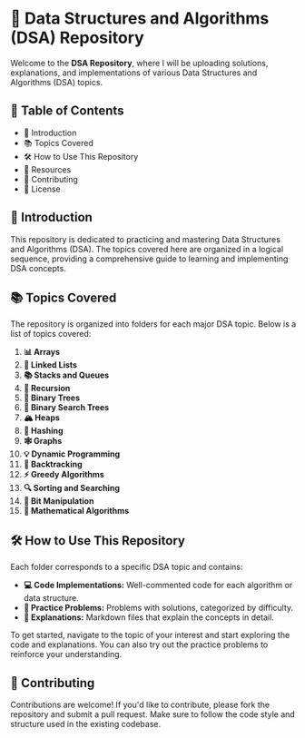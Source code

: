 # 🚀 Data Structures and Algorithms (DSA) Repository

Welcome to the **DSA Repository**, where I will be uploading solutions, explanations, and implementations of various Data Structures and Algorithms (DSA) topics.

## 📑 Table of Contents

- 📌 Introduction
- 📚 Topics Covered
- 🛠️ How to Use This Repository
- 📖 Resources
- 🤝 Contributing
- 📜 License

## 📌 Introduction

This repository is dedicated to practicing and mastering Data Structures and Algorithms (DSA). The topics covered here are organized in a logical sequence, providing a comprehensive guide to learning and implementing DSA concepts.

## 📚 Topics Covered

The repository is organized into folders for each major DSA topic. Below is a list of topics covered:

1. **📊 Arrays**
2. **🔗 Linked Lists**
3. **📚 Stacks and Queues**
4. **🔄 Recursion**
5. **🌳 Binary Trees**
6. **🌲 Binary Search Trees**
7. **🏔️ Heaps**
8. **🔐 Hashing**
9. **🕸️ Graphs**
10. **💡 Dynamic Programming**
11. **🎲 Backtracking**
12. **⚡ Greedy Algorithms**
13. **🔍 Sorting and Searching**
14. **🧩 Bit Manipulation**
15. **🧮 Mathematical Algorithms**

## 🛠️ How to Use This Repository

Each folder corresponds to a specific DSA topic and contains:

- **💻 Code Implementations:** Well-commented code for each algorithm or data structure.
- **📝 Practice Problems:** Problems with solutions, categorized by difficulty.
- **📄 Explanations:** Markdown files that explain the concepts in detail.

To get started, navigate to the topic of your interest and start exploring the code and explanations. You can also try out the practice problems to reinforce your understanding.

## 🤝 Contributing

Contributions are welcome! If you'd like to contribute, please fork the repository and submit a pull request. Make sure to follow the code style and structure used in the existing codebase.
